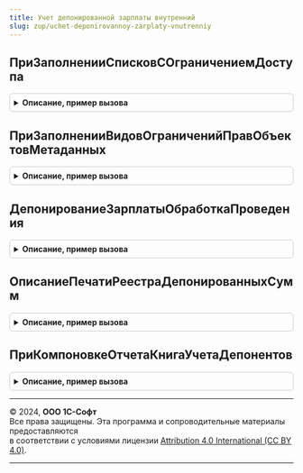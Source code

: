 ```yaml
---
title: Учет депонированной зарплаты внутренний
slug: zup/uchet-deponirovannoy-zarplaty-vnutrenniy
---
```



## ПриЗаполненииСписковСОграничениемДоступа
<details style="margin: 1em 0; padding: 0.5em; border: 1px solid #ccc; border-radius: 6px;">

<summary style="font-weight: bold; cursor: pointer;">Описание, пример вызова</summary>

```bsl

// См. УправлениеДоступомПереопределяемый.ПриЗаполненииСписковСОграничениемДоступа.
Процедура ПриЗаполненииСписковСОграничениемДоступа(Списки) Экспорт
```

Пример вызова
```bsl
УчетДепонированнойЗарплатыВнутренний.ПриЗаполненииСписковСОграничениемДоступа(Списки) 
```
</details>

## ПриЗаполненииВидовОграниченийПравОбъектовМетаданных
<details style="margin: 1em 0; padding: 0.5em; border: 1px solid #ccc; border-radius: 6px;">

<summary style="font-weight: bold; cursor: pointer;">Описание, пример вызова</summary>

```bsl

// См. УправлениеДоступомПереопределяемый.ПриЗаполненииВидовОграниченийПравОбъектовМетаданных.
Процедура ПриЗаполненииВидовОграниченийПравОбъектовМетаданных(Описание) Экспорт
```

Пример вызова
```bsl
УчетДепонированнойЗарплатыВнутренний.ПриЗаполненииВидовОграниченийПравОбъектовМетаданных(Описание) 
```
</details>

## ДепонированиеЗарплатыОбработкаПроведения
<details style="margin: 1em 0; padding: 0.5em; border: 1px solid #ccc; border-radius: 6px;">

<summary style="font-weight: bold; cursor: pointer;">Описание, пример вызова</summary>

```bsl

/// Обработчики событий модуля объекта документов Депонирование зарплаты.

Процедура ДепонированиеЗарплатыОбработкаПроведения(ДокументОбъект, Отказ) Экспорт
```

Пример вызова
```bsl
УчетДепонированнойЗарплатыВнутренний.ДепонированиеЗарплатыОбработкаПроведения(ДокументОбъект, Отказ) 
```
</details>

## ОписаниеПечатиРеестраДепонированныхСумм
<details style="margin: 1em 0; padding: 0.5em; border: 1px solid #ccc; border-radius: 6px;">

<summary style="font-weight: bold; cursor: pointer;">Описание, пример вызова</summary>

```bsl

// Возвращает описание команды печати реестра депонированных сумм.
//
// Возвращаемое значение:
//   Структура - структура с полями:
//		* ПредставлениеКоманды - строка.
//
Функция ОписаниеПечатиРеестраДепонированныхСумм() Экспорт
```

Пример вызова
```bsl
Результат = УчетДепонированнойЗарплатыВнутренний.ОписаниеПечатиРеестраДепонированныхСумм() 
```
</details>

## ПриКомпоновкеОтчетаКнигаУчетаДепонентов
<details style="margin: 1em 0; padding: 0.5em; border: 1px solid #ccc; border-radius: 6px;">

<summary style="font-weight: bold; cursor: pointer;">Описание, пример вызова</summary>

```bsl

Процедура ПриКомпоновкеОтчетаКнигаУчетаДепонентов(Объект, ДокументРезультат, СтандартнаяОбработка) Экспорт
```

Пример вызова
```bsl
УчетДепонированнойЗарплатыВнутренний.ПриКомпоновкеОтчетаКнигаУчетаДепонентов(Объект, ДокументРезультат, СтандартнаяОбработка) 
```
</details>

---

© 2024, **ООО 1С-Софт**  
Все права защищены. Эта программа и сопроводительные материалы предоставляются  
в соответствии с условиями лицензии [Attribution 4.0 International (CC BY 4.0)](https://creativecommons.org/licenses/by/4.0/legalcode).

---
